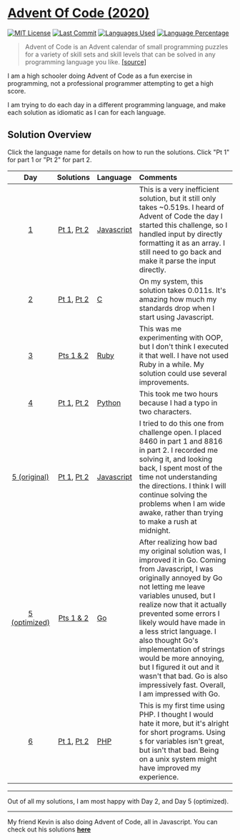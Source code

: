 # [Advent Of Code (2020)](https://adventofcode.com/2020/)

[![MIT License](https://img.shields.io/github/license/zsarge/AdventOfCode2020?style=flat-square)](https://github.com/zsarge/AdventOfCode2020/blob/main/LICENSE)
[![Last Commit](https://img.shields.io/github/last-commit/zsarge/AdventOfCode2020?style=flat-square)](https://github.com/zsarge/AdventOfCode2020/graphs/commit-activity)
[![Languages Used](https://img.shields.io/github/languages/count/zsarge/AdventOfCode2020?style=flat-square)](https://github.com/zsarge/AdventOfCode2020/commits/main)
[![Language Percentage](https://img.shields.io/github/languages/top/zsarge/AdventOfCode2020?style=flat-square)](https://github.com/zsarge/AdventOfCode2020/commits/main)

> Advent of Code is an Advent calendar of small programming puzzles
> for a variety of skill sets and skill levels that can be solved in
> any programming language you like. [[source]](https://adventofcode.com/2020/about)

I am a high schooler doing Advent of Code as a fun exercise in programming, not a professional programmer attempting to get a high score.

I am trying to do each day in a different programming language, and make each solution as idiomatic as I can for each language.

## Solution Overview

Click the language name for details on how to run the solutions. Click "Pt 1" for part 1 or "Pt 2" for part 2.

|                         Day                          |                                     Solutions                                      | Language                                     | Comments                                                                                                                                                                                                                                                                                                                                                                                                                                                            |
| :--------------------------------------------------: | :--------------------------------------------------------------------------------: | :------------------------------------------- | :------------------------------------------------------------------------------------------------------------------------------------------------------------------------------------------------------------------------------------------------------------------------------------------------------------------------------------------------------------------------------------------------------------------------------------------------------------------ |
|       [1](https://adventofcode.com/2020/day/1)       |                 [Pt 1](day01/day1.js), [Pt 2](day01/day1_part2.js)                 | [Javascript](day01/README.md)                | This is a very inefficient solution, but it still only takes ~0.519s. I heard of Advent of Code the day I started this challenge, so I handled input by directly formatting it as an array. I still need to go back and make it parse the input directly.                                                                                                                                                                                                           |
|       [2](https://adventofcode.com/2020/day/2)       |                  [Pt 1](day02/day2.c), [Pt 2](day02/day2_part2.c)                  | [C](day02/README.md)                         | On my system, this solution takes 0.011s. It's amazing how much my standards drop when I start using Javascript.                                                                                                                                                                                                                                                                                                                                                    |
|       [3](https://adventofcode.com/2020/day/3)       |                             [Pts 1 & 2](day03/day3.rb)                             | [Ruby](day03/README.md)                      | This was me experimenting with OOP, but I don't think I executed it that well. I have not used Ruby in a while. My solution could use several improvements.                                                                                                                                                                                                                                                                                                         |
|       [4](https://adventofcode.com/2020/day/4)       |                [Pt 1](day04/day04.py), [Pt 2](day04/day04_part2.py)                | [Python](day04/README.md)                    | This took me two hours because I had a typo in two characters.                                                                                                                                                                                                                                                                                                                                                                                                      |
| [5 (original)](https://adventofcode.com/2020/day/5)  | [Pt 1](day05/day05_original/day05.js), [Pt 2](day05/day05_original/day05_part2.js) | [Javascript](day05/day05_original/README.md) | I tried to do this one from challenge open. I placed 8460 in part 1 and 8816 in part 2. I recorded me solving it, and looking back, I spent most of the time not understanding the directions. I think I will continue solving the problems when I am wide awake, rather than trying to make a rush at midnight.                                                                                                                                                    |
| [5 (optimized)](https://adventofcode.com/2020/day/5) |                    [Pts 1 & 2](day05/day05_optimized/day05.go)                     | [Go](day05/day05_optimized/README.md)        | After realizing how bad my original solution was, I improved it in Go. Coming from Javascript, I was originally annoyed by Go not letting me leave variables unused, but I realize now that it actually prevented some errors I likely would have made in a less strict language. I also thought Go's implementation of strings would be more annoying, but I figured it out and it wasn't that bad. Go is also impressively fast. Overall, I am impressed with Go. |
|       [6](https://adventofcode.com/2020/day/6)       |                [Pt 1](day06/day6.php), [Pt 2](day06/day6_part2.php)                | [PHP](day06/README.md)                       | This is my first time using PHP. I thought I would hate it more, but it's alright for short programs. Using `$` for variables isn't great, but isn't that bad. Being on a unix system might have improved my experience.                                                                                                                                                                                                                                            |

---

Out of all my solutions, I am most happy with Day 2, and Day 5 (optimized).

---

My friend Kevin is also doing Advent of Code, all in Javascript.
You can check out his solutions **[here](https://github.com/kevinuulong/aoc-2020)**
